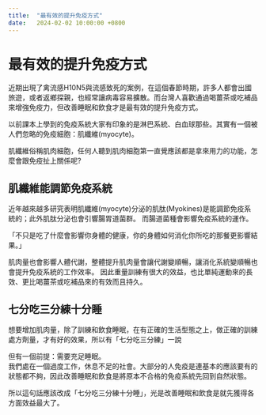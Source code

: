```yaml
---
title:  "最有效的提升免疫方式"
date:   2024-02-02 10:00:00 +0800
---
```



# 最有效的提升免疫方式
近期出現了禽流感H10N5與流感致死的案例，在這個春節時期，許多人都會出國旅遊，或者返鄉探親，也經常讓病毒容易擴散。而台灣人喜歡通過喝薑茶或吃補品來增強免疫力，但改善睡眠和飲食才是最有效的提升免疫方式。

以前課本上學到的免疫系統大家有印象的是淋巴系統、白血球那些。其實有一個被人們忽略的免疫細胞：肌纖維(myocyte)。

肌纖維俗稱肌肉細胞，任何人聽到肌肉細胞第一直覺應該都是拿來用力的功能，怎麼會跟免疫扯上關係呢?

## 肌纖維能調節免疫系統
近年越來越多研究表明肌纖維(myocyte)分泌的肌肽(Myokines)是能調節免疫系統的；此外肌肽分泌也會引響腸胃道菌群。
而腸道菌種會影響免疫系統的運作。

「不只是吃了什麼會影響你身體的健康，你的身體如何消化你所吃的那餐更影響結果。」

肌肉量也會影響人體代謝，整體提升肌肉量會讓代謝變順暢，讓消化系統變順暢也會提升免疫系統的工作效率。
因此重量訓練有很大的效益，也比單純運動來的長效、更比喝薑茶或吃補品來的有效而且持久。

## 七分吃三分練十分睡
想要增加肌肉量，除了訓練和飲食睡眠，在有正確的生活型態之上，做正確的訓練處方劑量，才有好的效果，所以有「七分吃三分練」一說

但有一個前提：需要充足睡眠。  
我們處在一個過度工作，休息不足的社會。大部分的人免疫是連基本的應該要有的狀態都不夠，因此改善睡眠和飲食是將原本不合格的免疫系統先回到自然狀態。

所以這句話應該改成「七分吃三分練十分睡」，光是改善睡眠和飲食是就先獲得各方面效益最大了。
